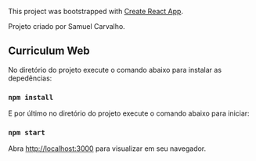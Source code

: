 This project was bootstrapped with [Create React App](https://github.com/facebook/create-react-app).

Projeto criado por Samuel Carvalho.

## Curriculum Web

No diretório do projeto execute o comando abaixo para instalar as depedências:
### `npm install`

E por último no diretório do projeto execute o comando abaixo para iniciar:
### `npm start`

Abra [http://localhost:3000](http://localhost:3000) para visualizar em seu navegador.

